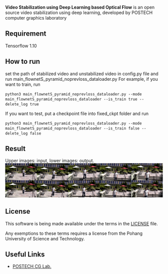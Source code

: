 __Video Stabilization using Deep Learning based Optical Flow__ is an open source video stabilization using deep learning, developed by POSTECH computer graphics laboratory

## Requirement ##

Tensorflow 1.10

## How to run ##

set the path of stabilized video and unstabilized video in config.py file and run main_flownetS_pyramid_noprevloss_dataloader.py
For example, if you want to train, run
```
python3 main_flownetS_pyramid_noprevloss_dataloader.py --mode main_flownetS_pyramid_noprevloss_dataloader --is_train true --delete_log true
```
If you want to test, put a checkpoint file into fixed_ckpt folder and run
```
python3 main_flownetS_pyramid_noprevloss_dataloader.py --mode main_flownetS_pyramid_noprevloss_dataloader --is_train false --delete_log false
```

## Result ##
Upper images: input, lower images: output.
![Example](images/result.png)  

## License ##
This software is being made available under the terms in the [LICENSE](LICENSE) file.

Any exemptions to these terms requires a license from the Pohang University of Science and Technology.

## Useful Links ##

  * [POSTECH CG Lab.](http://cg.postech.ac.kr/)